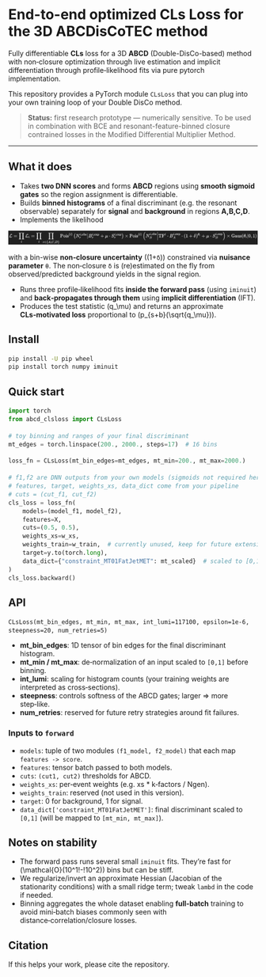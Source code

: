 # End-to-end optimized CLs Loss for the 3D ABCDisCoTEC method

Fully differentiable **CLs** loss for a 3D **ABCD** (Double-DisCo-based) method with non‑closure optimization through live estimation and implicit differentiation through profile‑likelihood fits via pure pytorch implementation.

This repository provides a PyTorch module `CLsLoss` that you can plug into your own training loop of your Double DisCo method.

> **Status:** first research prototype — numerically sensitive. To be used in combination with BCE and resonant-feature-binned closure contrained losses in the Modified Differential Multiplier Method.

---

## What it does

- Takes **two DNN scores** and forms **ABCD** regions using **smooth sigmoid gates** so the region assignment is differentiable.
- Builds **binned histograms** of a final discriminant (e.g. the resonant observable) separately for **signal** and **background** in regions **A,B,C,D**.
- Implements the likelihood

![Likelihood formula](docs/images/likelihood.png)

with a bin-wise **non‑closure uncertainty** \((1+`δ`)\) constrained via **nuisance parameter** `θ`. The non‑closure `δ` is (re)estimated on the fly from observed/predicted background yields in the signal region.
- Runs three profile‑likelihood fits **inside the forward pass** (using `iminuit`) and **back‑propagates through them** using **implicit differentiation** (IFT).
- Produces the test statistic \(q_\mu\) and returns an approximate **CLs‑motivated loss** proportional to \(p_{s+b}(\sqrt{q_\mu})\).

## Install

```bash
pip install -U pip wheel
pip install torch numpy iminuit
```

## Quick start

```python
import torch
from abcd_clsloss import CLsLoss

# toy binning and ranges of your final discriminant
mt_edges = torch.linspace(200., 2000., steps=17)  # 16 bins

loss_fn = CLsLoss(mt_bin_edges=mt_edges, mt_min=200., mt_max=2000.)

# f1,f2 are DNN outputs from your own models (sigmoids not required here)
# features, target, weights_xs, data_dict come from your pipeline
# cuts = (cut_f1, cut_f2)
cls_loss = loss_fn(
    models=(model_f1, model_f2),
    features=X,
    cuts=(0.5, 0.5),
    weights_xs=w_xs,
    weights_train=w_train,  # currently unused, keep for future extensions
    target=y.to(torch.long),
    data_dict={"constraint_MT01FatJetMET": mt_scaled}  # scaled to [0,1]
)
cls_loss.backward()
```

## API

`CLsLoss(mt_bin_edges, mt_min, mt_max, int_lumi=117100, epsilon=1e-6, steepness=20, num_retries=5)`

- **mt_bin_edges**: 1D tensor of bin edges for the final discriminant histogram.
- **mt_min / mt_max**: de‑normalization of an input scaled to `[0,1]` before binning.
- **int_lumi**: scaling for histogram counts (your training weights are interpreted as cross‑sections).
- **steepness**: controls softness of the ABCD gates; larger ⇒ more step‑like.
- **num_retries**: reserved for future retry strategies around fit failures.

### Inputs to `forward`

- `models`: tuple of two modules `(f1_model, f2_model)` that each map `features -> score`.
- `features`: tensor batch passed to both models.
- `cuts`: `(cut1, cut2)` thresholds for ABCD.
- `weights_xs`: per‑event weights (e.g. xs * k‑factors / Ngen).
- `weights_train`: reserved (not used in this version).
- `target`: 0 for background, 1 for signal.
- `data_dict['constraint_MT01FatJetMET']`: final discriminant scaled to `[0,1]` (will be mapped to `[mt_min, mt_max]`).

## Notes on stability

- The forward pass runs several small `iminuit` fits. They’re fast for \(\mathcal{O}(10^1\!-\!10^2)\) bins but can be stiff.
- We regularize/invert an approximate Hessian (Jacobian of the stationarity conditions) with a small ridge term; tweak `lambd` in the code if needed.
- Binning aggregates the whole dataset enabling **full‑batch** training to avoid mini‑batch biases commonly seen with distance‑correlation/closure losses.

## Citation

If this helps your work, please cite the repository.
